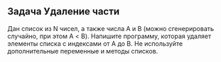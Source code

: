 ## Задача Удаление части
Дан список из N чисел, а также числа А и В (можно сгенерировать случайно, при этом А < B).
Напишите программу, которая удаляет элементы списка с индексами от А до В. 
Не используйте дополнительные переменные и методы списков.
